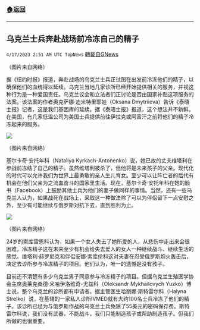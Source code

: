 ###  [:house:返回](README.md)
---


## 乌克兰士兵奔赴战场前冷冻自己的精子
`4/17/2023 2:51 AM UTC TopNews` [轉載自GNews](https://gnews.org/articles/1193900)

        
（图片来自网络）

据《纽约时报》报道，奔赴战场的乌克兰士兵正试图在出发前冷冻他们的精子，以确保他们的血统得以延续。乌克兰当地几家诊所已经开始提供相关的服务，并视这种行为是一种爱国责任。乌克兰议会和立法者们正讨论是否由国家补贴这项服务的法案。该法案的作者奥克萨娜·迪米特里耶娃（Oksana Dmytriieva）告诉《泰晤士报》记者，这是我们基因库的延续。据《泰晤士报》报道，这个想法并不新鲜。在美国，有几家低温公司为美国士兵提供前往伊拉克或阿富汗之前将他们的精子冷冻起来的服务。
         

![](https://i.imgur.com/ASNdL85.jpg)

（图片来自网络）

基尔卡奇·安托年科（Nataliya Kyrkach-Antonenko）说，她已故的丈夫维塔利在参战前冻结了自己的精子。虽然维塔利被杀了，但他将是未来孩子的父亲。现代化的时代可以允许我们为世界上最勇敢的亲人生儿育女。至少可以让阵亡者的后代有机会在他们父亲为之流血奋斗的国家里生活。现在，基尔卡奇·安托年科在她的脸书（Facebook）上鼓励其他士兵为他们的妻子做同样的事情。当然，还有一些乌克兰人认为，如果战死在战场上，采取这一种做法除了可以为伴侣留下一点安慰之外，至少有可能继续与俄罗斯对抗下去，直到胜利为止。


![](https://i.imgur.com/POgWNPV.jpg)
         

（图片来自网络）

24岁的索库雷恩科认为，如果一个女人失去了她所爱的人，从悲伤中走出来会很困难，冷冻精子这在未来至少有机会给失去爱人的女人一种继续战斗、继续生活的感觉。维塔利·赫罗尼克和伴侣安娜·索库伦科这对夫妻在忍受俄罗斯炮火轰击后，决定去诊所参与冷冻精子的项目。他们认为，唯一的遗憾是没有孩子。

目前还不清楚有多少乌克兰男子同意参与冷冻精子的项目。但据乌克兰生殖医学协会主席奥莱克桑德·米哈伊洛维奇\-尤兹科（Oleksandr Mykhailovych Yuzko）博士说，整个乌克兰的诊所都有申请者。据主管医生哈丽娜·斯特雷尔科（Halyna Strelko）说，在基辅的一家私人诊所IVMED就有大约100名士兵冷冻了他们的精子。该诊所已经为与俄罗斯作战的乌克兰士兵免除了55美元的密码保存费。斯特雷尔科说，我们没有武器，不能战斗，我们只能制造孩子或帮助制造孩子。但我们所做的也很重要。

